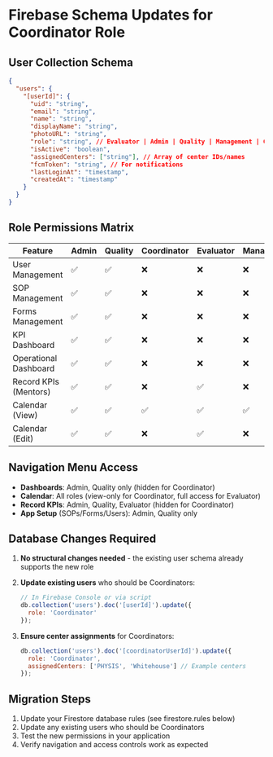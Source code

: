 # Firebase Schema Updates for Coordinator Role

## User Collection Schema

```json
{
  "users": {
    "[userId]": {
      "uid": "string",
      "email": "string",
      "name": "string",
      "displayName": "string",
      "photoURL": "string",
      "role": "string", // Evaluator | Admin | Quality | Management | Coordinator
      "isActive": "boolean",
      "assignedCenters": ["string"], // Array of center IDs/names
      "fcmToken": "string", // For notifications
      "lastLoginAt": "timestamp",
      "createdAt": "timestamp"
    }
  }
}
```

## Role Permissions Matrix

| Feature                | Admin | Quality | Coordinator | Evaluator | Management |
|------------------------|-------|---------|-------------|-----------|------------|
| User Management        | ✅    | ✅      | ❌          | ❌        | ❌         |
| SOP Management         | ✅    | ✅      | ❌          | ❌        | ❌         |
| Forms Management       | ✅    | ✅      | ❌          | ❌        | ❌         |
| KPI Dashboard          | ✅    | ✅      | ❌          | ❌        | ❌         |
| Operational Dashboard  | ✅    | ✅      | ❌          | ❌        | ❌         |
| Record KPIs (Mentors)  | ✅    | ✅      | ❌          | ✅        | ❌         |
| Calendar (View)        | ✅    | ✅      | ✅          | ✅        | ✅         |
| Calendar (Edit)        | ✅    | ✅      | ❌          | ✅        | ❌         |

## Navigation Menu Access

- **Dashboards**: Admin, Quality only (hidden for Coordinator)
- **Calendar**: All roles (view-only for Coordinator, full access for Evaluator)
- **Record KPIs**: Admin, Quality, Evaluator (hidden for Coordinator)
- **App Setup** (SOPs/Forms/Users): Admin, Quality only

## Database Changes Required

1. **No structural changes needed** - the existing user schema already supports the new role
2. **Update existing users** who should be Coordinators:
   ```javascript
   // In Firebase Console or via script
   db.collection('users').doc('[userId]').update({
     role: 'Coordinator'
   });
   ```

3. **Ensure center assignments** for Coordinators:
   ```javascript
   db.collection('users').doc('[coordinatorUserId]').update({
     role: 'Coordinator',
     assignedCenters: ['PHYSIS', 'Whitehouse'] // Example centers
   });
   ```

## Migration Steps

1. Update your Firestore database rules (see firestore.rules below)
2. Update any existing users who should be Coordinators
3. Test the new permissions in your application
4. Verify navigation and access controls work as expected